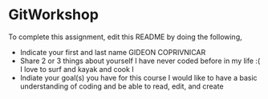 # GitWorkshop

To complete this assignment, edit this README by doing the following, 

- Indicate your first and last name
   GIDEON COPRIVNICAR
- Share 2 or 3 things about yourself
  I have never coded before in my life :(
  I love to surf and kayak and cook
  I 
- Indiate your goal(s) you have for this course
  I would like to have a basic understanding of coding and be able to read, edit, and create
